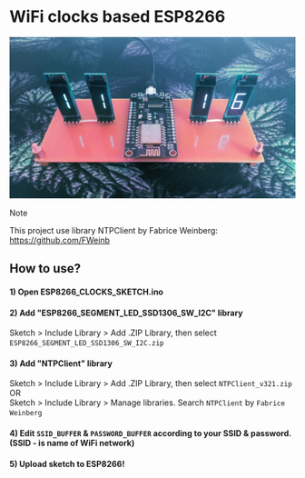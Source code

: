 # WiFi clocks based ESP8266

![Image alt](https://github.com/S-Sushka/ESP8266_CLOCKS/blob/main/DEMO.jpg)
> [!NOTE]
> This project use library NTPClient by Fabrice Weinberg: https://github.com/FWeinb

## How to use?
#### 1) Open ESP8266_CLOCKS_SKETCH.ino
#### 2) Add "ESP8266_SEGMENT_LED_SSD1306_SW_I2C" library
Sketch > Include Library > Add .ZIP Library, then select `ESP8266_SEGMENT_LED_SSD1306_SW_I2C.zip`
#### 3) Add "NTPClient" library
Sketch > Include Library > Add .ZIP Library, then select `NTPClient_v321.zip`  
OR  
Sketch > Include Library > Manage libraries. Search `NTPClient` by `Fabrice Weinberg`
#### 4) Edit `SSID_BUFFER` & `PASSWORD_BUFFER` according to your SSID & password. (SSID - is name of WiFi network)
#### 5) Upload sketch to ESP8266!
